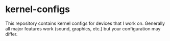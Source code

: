 # kernel-configs

This repository contains kernel configs for devices that I work on. Generally all major features work (sound, graphics, etc.) but your configuration may differ. 
